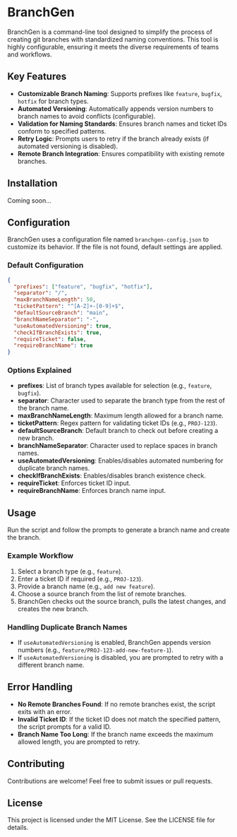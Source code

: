 # BranchGen

BranchGen is a command-line tool designed to simplify the process of creating git branches with standardized naming conventions. This tool is highly configurable, ensuring it meets the diverse requirements of teams and workflows.

## Key Features

- **Customizable Branch Naming**: Supports prefixes like `feature`, `bugfix`, `hotfix` for branch types.
- **Automated Versioning**: Automatically appends version numbers to branch names to avoid conflicts (configurable).
- **Validation for Naming Standards**: Ensures branch names and ticket IDs conform to specified patterns.
- **Retry Logic**: Prompts users to retry if the branch already exists (if automated versioning is disabled).
- **Remote Branch Integration**: Ensures compatibility with existing remote branches.

## Installation

Coming soon...

## Configuration

BranchGen uses a configuration file named `branchgen-config.json` to customize its behavior. If the file is not found, default settings are applied.

### Default Configuration

```json
{
  "prefixes": ["feature", "bugfix", "hotfix"],
  "separator": "/",
  "maxBranchNameLength": 50,
  "ticketPattern": "^[A-Z]+-[0-9]+$",
  "defaultSourceBranch": "main",
  "branchNameSeparator": "-",
  "useAutomatedVersioning": true,
  "checkIfBranchExists": true,
  "requireTicket": false,
  "requireBranchName": true
}
```

### Options Explained

- **prefixes**: List of branch types available for selection (e.g., `feature`, `bugfix`).
- **separator**: Character used to separate the branch type from the rest of the branch name.
- **maxBranchNameLength**: Maximum length allowed for a branch name.
- **ticketPattern**: Regex pattern for validating ticket IDs (e.g., `PROJ-123`).
- **defaultSourceBranch**: Default branch to check out before creating a new branch.
- **branchNameSeparator**: Character used to replace spaces in branch names.
- **useAutomatedVersioning**: Enables/disables automated numbering for duplicate branch names.
- **checkIfBranchExists**: Enables/disables branch existence check.
- **requireTicket**: Enforces ticket ID input.
- **requireBranchName**: Enforces branch name input.

## Usage

Run the script and follow the prompts to generate a branch name and create the branch.

### Example Workflow

1. Select a branch type (e.g., `feature`).
2. Enter a ticket ID if required (e.g., `PROJ-123`).
3. Provide a branch name (e.g., `add new feature`).
4. Choose a source branch from the list of remote branches.
5. BranchGen checks out the source branch, pulls the latest changes, and creates the new branch.

### Handling Duplicate Branch Names

- If `useAutomatedVersioning` is enabled, BranchGen appends version numbers (e.g., `feature/PROJ-123-add-new-feature-1`).
- If `useAutomatedVersioning` is disabled, you are prompted to retry with a different branch name.

## Error Handling

- **No Remote Branches Found**: If no remote branches exist, the script exits with an error.
- **Invalid Ticket ID**: If the ticket ID does not match the specified pattern, the script prompts for a valid ID.
- **Branch Name Too Long**: If the branch name exceeds the maximum allowed length, you are prompted to retry.

## Contributing

Contributions are welcome! Feel free to submit issues or pull requests.

## License

This project is licensed under the MIT License. See the LICENSE file for details.
